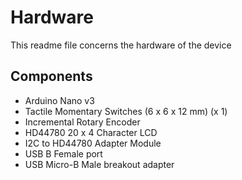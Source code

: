 # Hardware
This readme file concerns the hardware of the device

## Components
 - Arduino Nano v3
 - Tactile Momentary Switches (6 x 6 x 12 mm) (x 1)
 - Incremental Rotary Encoder
 - HD44780 20 x 4 Character LCD
 - I2C to HD44780 Adapter Module
 - USB B Female port
 - USB Micro-B Male breakout adapter
